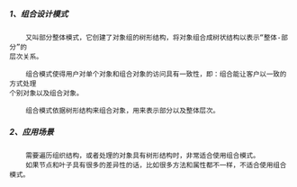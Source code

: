 ##### 1、组合设计模式
```text
    又叫部分整体模式，它创建了对象组的树形结构，将对象组合成树状结构以表示“整体-部分”的
层次关系。

    组合模式使得用户对单个对象和组合对象的访问具有一致性，即：组合能让客户以一致的方式处理
个别对象以及组合对象。

    组合模式依据树形结构来组合对象，用来表示部分以及整体层次。

```

##### 2、应用场景
```text
    需要遍历组织结构，或者处理的对象具有树形结构时，非常适合使用组合模式。
    如果节点和叶子具有很多的差异性的话，比如很多方法和属性都不一样，不适合使用组合模式。

```